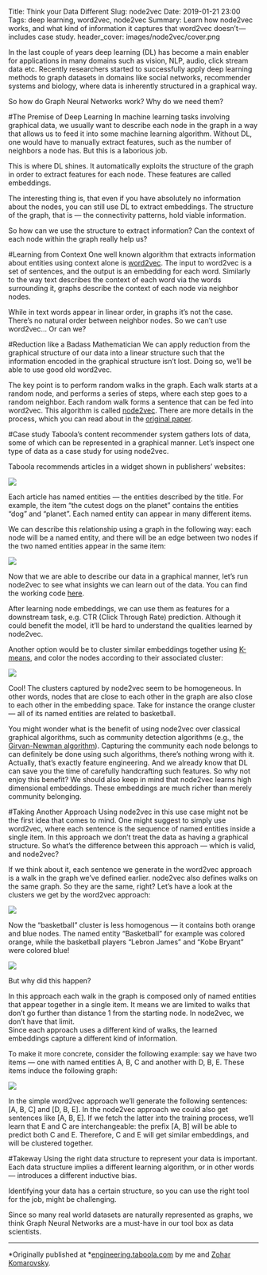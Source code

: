 Title: Think your Data Different
Slug: node2vec
Date: 2019-01-21 23:00
Tags: deep learning, word2vec, node2vec
Summary: Learn how node2vec works, and what kind of information it captures that word2vec doesn’t — includes case study.
header_cover: images/node2vec/cover.png

In the last couple of years deep learning (DL) has become a main enabler for
applications in many domains such as vision, NLP, audio, click stream data etc.
Recently researchers started to successfully apply deep learning methods to
graph datasets in domains like social networks, recommender systems and biology,
where data is inherently structured in a graphical way.

So how do Graph Neural Networks work? Why do we need them?

#The Premise of Deep Learning
In machine learning tasks involving graphical data, we usually want to describe
each node in the graph in a way that allows us to feed it into some machine
learning algorithm. Without DL, one would have to manually extract features,
such as the number of neighbors a node has. But this is a laborious job.

This is where DL shines. It automatically exploits the structure of the graph in
order to extract features for each node. These features are called embeddings.

The interesting thing is, that even if you have absolutely no information about
the nodes, you can still use DL to extract embeddings. The structure of the
graph, that is — the connectivity patterns, hold viable information.

So how can we use the structure to extract information? Can the context of each
node within the graph really help us?

#Learning from Context
One well known algorithm that extracts information about entities using context
alone is
[word2vec](https://www.tensorflow.org/tutorials/representation/word2vec). The
input to word2vec is a set of sentences, and the output is an embedding for each
word. Similarly to the way text describes the context of each word via the words
surrounding it, graphs describe the context of each node via neighbor nodes.

While in text words appear in linear order, in graphs it’s not the case. There’s
no natural order between neighbor nodes. So we can’t use word2vec... Or can we?

#Reduction like a Badass Mathematician
We can apply reduction from the graphical structure of our data into a linear
structure such that the information encoded in the graphical structure isn’t
lost. Doing so, we’ll be able to use good old word2vec.

The key point is to perform random walks in the graph. Each walk starts at a
random node, and performs a series of steps, where each step goes to a random
neighbor. Each random walk forms a sentence that can be fed into word2vec. This
algorithm is called [node2vec](https://snap.stanford.edu/node2vec/). There are
more details in the process, which you can read about in the [original
paper](https://arxiv.org/abs/1607.00653).

#Case study
Taboola’s content recommender system gathers lots of data, some of which can be
represented in a graphical manner. Let’s inspect one type of data as a case
study for using node2vec.

Taboola recommends articles in a widget shown in publishers’ websites:

![](images/node2vec/widget.png)

Each article has named entities — the entities described by the title. For
example, the item “the cutest dogs on the planet” contains the entities “dog”
and “planet”. Each named entity can appear in many different items.

We can describe this relationship using a graph in the following way: each node
will be a named entity, and there will be an edge between two nodes if the two
named entities appear in the same item:

![](images/node2vec/named-entities-graph.png)

Now that we are able to describe our data in a graphical manner, let’s run
node2vec to see what insights we can learn out of the data. You can find the
working code [here](https://github.com/taboola/node2vec-example).

After learning node embeddings, we can use them as features for a downstream
task, e.g. CTR (Click Through Rate) prediction. Although it could benefit the
model, it’ll be hard to understand the qualities learned by node2vec.

Another option would be to cluster similar embeddings together using
[K-means](https://en.wikipedia.org/wiki/K-means_clustering), and color the nodes
according to their associated cluster:

![](images/node2vec/node2vec-clusters.png)

Cool! The clusters captured by node2vec seem to be homogeneous. In other words,
nodes that are close to each other in the graph are also close to each other in
the embedding space. Take for instance the orange cluster — all of its named
entities are related to basketball.

You might wonder what is the benefit of using node2vec over classical graphical
algorithms, such as community detection algorithms (e.g., the [Girvan-Newman
algorithm](https://arxiv.org/abs/cond-mat/0308217)). Capturing the community
each node belongs to can definitely be done using such algorithms, there’s
nothing wrong with it. Actually, that’s exactly feature engineering. And we
already know that DL can save you the time of carefully handcrafting such
features. So why not enjoy this benefit? We should also keep in mind that
node2vec learns high dimensional embeddings. These embeddings are much richer
than merely community belonging.

#Taking Another Approach
Using node2vec in this use case might not be the first idea that comes to mind.
One might suggest to simply use word2vec, where each sentence is the sequence of
named entities inside a single item. In this approach we don’t treat the data as
having a graphical structure. So what’s the difference between this approach —
which is valid, and node2vec?

If we think about it, each sentence we generate in the word2vec approach is a
walk in the graph we’ve defined earlier. node2vec also defines walks on the same
graph. So they are the same, right? Let’s have a look at the clusters we get by
the word2vec approach:

![](images/node2vec/word2vec-clusters.png)

Now the “basketball” cluster is less homogenous — it contains both orange and
blue nodes. The named entity “Basketball” for example was colored orange, while
the basketball players “Lebron James” and “Kobe Bryant” were colored blue!

![](images/node2vec/word2vec-labeled.png)

But why did this happen?

In this approach each walk in the graph is composed only of named entities that
appear together in a single item. It means we are limited to walks that don’t go
further than distance 1 from the starting node. In node2vec, we don’t have that
limit.  
Since each approach uses a different kind of walks, the learned
embeddings capture a different kind of information.

To make it more concrete, consider the following example: say we have two items
— one with named entities A, B, C and another with D, B, E. These items induce
the following graph:

![](images/node2vec/graph.png)

In the simple word2vec approach we’ll generate the following sentences: [A, B,
C] and [D, B, E]. In the node2vec approach we could also get sentences like [A,
B, E]. If we fetch the latter into the training process, we’ll learn that E and
C are interchangeable: the prefix [A, B] will be able to predict both C and E.
Therefore, C and E will get similar embeddings, and will be clustered together.

#Takeway
Using the right data structure to represent your data is important. Each data
structure implies a different learning algorithm, or in other words — introduces
a different inductive bias.

Identifying your data has a certain structure, so you can use the right tool for
the job, might be challenging.

Since so many real world datasets are naturally represented as graphs, we think
Graph Neural Networks are a must-have in our tool box as data scientists.

---

*Originally published at
*[engineering.taboola.com](https://engineering.taboola.com/think-data-different)
by me and [Zohar Komarovsky](https://medium.com/@kozohar).
